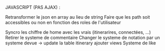 JAVASCRIPT (PAS AJAX) :

Retransformer le json en array au lieu de string
Faire que les path soit accessibles ou non en fonction des roles de l'utilisateur

Syncro les chiffre de home avec les vrais (itinerarires, connectées, ...)
Retirer le systeme de commentaire
Changer le systeme de notation par un systeme devue -> update la table itinerary ajouter views
Systeme de like